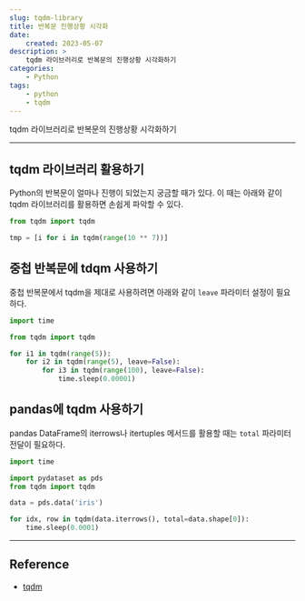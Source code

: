 ```yaml
---
slug: tqdm-library
title: 반복문 진행상황 시각화
date:
    created: 2023-05-07
description: >
    tqdm 라이브러리로 반복문의 진행상황 시각화하기
categories:
    - Python
tags:
    - python
    - tqdm
---
```


tqdm 라이브러리로 반복문의 진행상황 시각화하기  

<!-- more -->

---

## tqdm 라이브러리 활용하기

Python의 반복문이 얼마나 진행이 되었는지 궁금할 때가 있다. 이 때는 아래와 같이 tqdm 라이브러리를 활용하면 손쉽게 파악할 수 있다.  

```python
from tqdm import tqdm

tmp = [i for i in tqdm(range(10 ** 7))]
```

## 중첩 반복문에 tdqm 사용하기

중첩 반복문에서 tqdm을 제대로 사용하려면 아래와 같이 `leave` 파라미터 설정이 필요하다.  

```python
import time

from tqdm import tqdm

for i1 in tqdm(range(5)):
    for i2 in tqdm(range(5), leave=False):
        for i3 in tqdm(range(100), leave=False):
            time.sleep(0.00001)
```

## pandas에 tqdm 사용하기

pandas DataFrame의 iterrows나 itertuples 메서드를 활용할 때는 `total` 파라미터 전달이 필요하다.  

```python
import time

import pydataset as pds
from tqdm import tqdm

data = pds.data('iris')

for idx, row in tqdm(data.iterrows(), total=data.shape[0]):
    time.sleep(0.0001)
```

---
## Reference
- [tqdm](https://tqdm.github.io/)